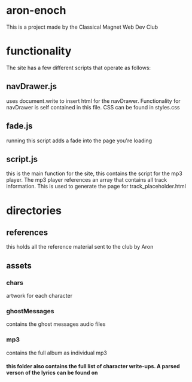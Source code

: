 # aron-enoch
This is a project made by the Classical Magnet Web Dev Club

# functionality
The site has a few different scripts that operate as follows:
## navDrawer.js
uses document.write to insert html for the navDrawer. Functionality for navDrawer is self contained in this file. CSS can be found in styles.css
## fade.js
running this script adds a fade into the page you're loading
## script.js
this is the main function for the site, this contains the script for the mp3 player. 
The mp3 player references an array that contains all track information. This is used to generate the page for track_placeholder.html 

# directories
## references
this holds all the reference material sent to the club by Aron
## assets
### chars
artwork for each character
### ghostMessages
contains the ghost messages audio files
### mp3 
contains the full album as individual mp3
#### this folder also contains the full list of character write-ups. A parsed verson of the lyrics can be found on 